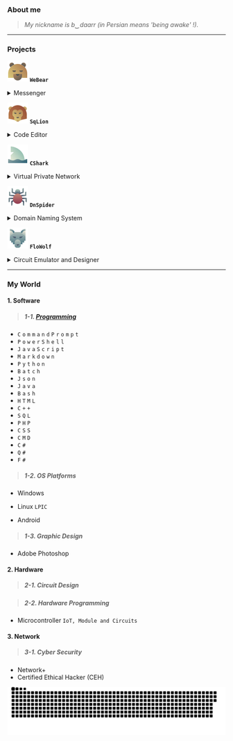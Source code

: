 ### **About me**

> *My nickname is b‿daarr (in Persian means 'being awake' !).*

---

### **Projects**

![bear](https://github.com/xqb-dpx/xqb-dpx/blob/main/img/icons/bear.png) **`WeBear`**
<details><summary>Messenger</summary>
</details>

![bear](https://github.com/xqb-dpx/xqb-dpx/blob/main/img/icons/lion.png) **`SqLion`**
<details><summary>Code Editor</summary>
</details>

![bear](https://github.com/xqb-dpx/xqb-dpx/blob/main/img/icons/shark.png) **`CShark`**
<details><summary>Virtual Private Network</summary>
</details>

![bear](https://github.com/xqb-dpx/xqb-dpx/blob/main/img/icons/spider.png) **`DnSpider`**
<details><summary>Domain Naming System</summary>
</details>

![bear](https://github.com/xqb-dpx/xqb-dpx/blob/main/img/icons/wolf.png) **`FloWolf`**
<details><summary>Circuit Emulator and Designer</summary>
</details>

---

### **My World**

#### 1. **Software**
   
> ##### 1-1. [Programming](https://github.com/xqb-dpx/xqb-dpx/blob/main/LANGUAGES.md)

- `C` `o` `m` `m` `a` `n` `d` `P` `r` `o` `m` `p` `t`
- `P` `o` `w` `e` `r` `S` `h` `e` `l` `l`
- `J` `a` `v` `a` `S` `c` `r` `i` `p` `t`
- `M` `a` `r` `k` `d` `o` `w` `n`
- `P` `y` `t` `h` `o` `n`
- `B` `a` `t` `c` `h`
- `J` `s` `o` `n`
- `J` `a` `v` `a`
- `B` `a` `s` `h`
- `H` `T` `M` `L`
- `C` `+` `+`
- `S` `Q` `L`
- `P` `H` `P`
- `C` `S` `S`
- `C` `M` `D`
- `C` `#`
- `Q` `#`
- `F` `#`

> ##### 1-2. OS Platforms

- Windows

- Linux `LPIC`

- Android

> ##### 1-3. Graphic Design

- Adobe Photoshop

#### 2. **Hardware**

> ##### 2-1. Circuit Design

> ##### 2-2. Hardware Programming

- Microcontroller `IoT, Module and Circuits`

#### 3. **Network**

> ##### 3-1. Cyber Security

- Network+
- Certified Ethical Hacker (CEH)

![bear](https://github.com/xqb-dpx/xqb-dpx/blob/main/img/footer.svg)
